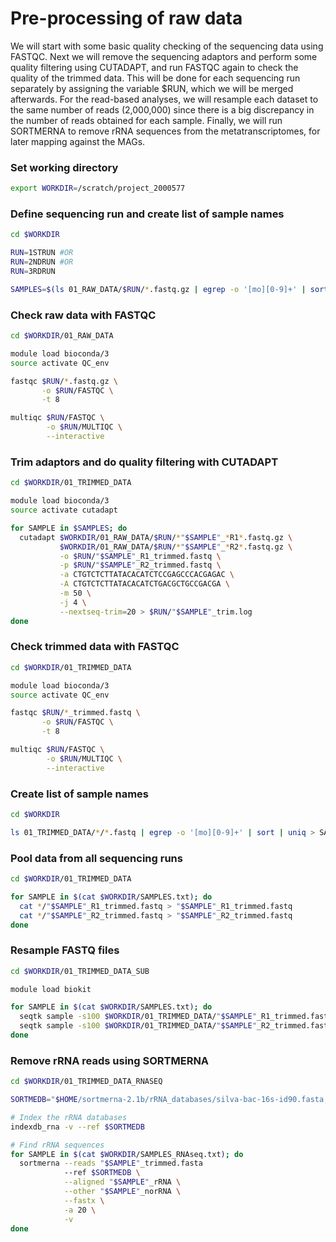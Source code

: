 # Pre-processing of raw data

We will start with some basic quality checking of the sequencing data using FASTQC. Next we will remove the sequencing adaptors and perform some quality filtering using CUTADAPT, and run FASTQC again to check the quality of the trimmed data. This will be done for each sequencing run separately by assigning the variable $RUN, which we will be merged afterwards. For the read-based analyses, we will resample each dataset to the same number of reads (2,000,000) since there is a big discrepancy in the number of reads obtained for each sample. Finally, we will run SORTMERNA to remove rRNA sequences from the metatranscriptomes, for later mapping against the MAGs.

### Set working directory

```bash
export WORKDIR=/scratch/project_2000577
```

### Define sequencing run and create list of sample names

```bash
cd $WORKDIR

RUN=1STRUN #OR
RUN=2NDRUN #OR
RUN=3RDRUN

SAMPLES=$(ls 01_RAW_DATA/$RUN/*.fastq.gz | egrep -o '[mo][0-9]+' | sort | uniq)
```

### Check raw data with FASTQC

```bash
cd $WORKDIR/01_RAW_DATA

module load bioconda/3
source activate QC_env

fastqc $RUN/*.fastq.gz \
       -o $RUN/FASTQC \
       -t 8

multiqc $RUN/FASTQC \
        -o $RUN/MULTIQC \
        --interactive
```

### Trim adaptors and do quality filtering with CUTADAPT

```bash
cd $WORKDIR/01_TRIMMED_DATA

module load bioconda/3
source activate cutadapt

for SAMPLE in $SAMPLES; do
  cutadapt $WORKDIR/01_RAW_DATA/$RUN/*"$SAMPLE"_*R1*.fastq.gz \
           $WORKDIR/01_RAW_DATA/$RUN/*"$SAMPLE"_*R2*.fastq.gz \
           -o $RUN/"$SAMPLE"_R1_trimmed.fastq \
           -p $RUN/"$SAMPLE"_R2_trimmed.fastq \
           -a CTGTCTCTTATACACATCTCCGAGCCCACGAGAC \
           -A CTGTCTCTTATACACATCTGACGCTGCCGACGA \
           -m 50 \
           -j 4 \
           --nextseq-trim=20 > $RUN/"$SAMPLE"_trim.log
done
```

### Check trimmed data with FASTQC

```bash
cd $WORKDIR/01_TRIMMED_DATA

module load bioconda/3
source activate QC_env

fastqc $RUN/*_trimmed.fastq \
       -o $RUN/FASTQC \
       -t 8

multiqc $RUN/FASTQC \
        -o $RUN/MULTIQC \
        --interactive
```

### Create list of sample names

```bash
cd $WORKDIR

ls 01_TRIMMED_DATA/*/*.fastq | egrep -o '[mo][0-9]+' | sort | uniq > SAMPLES.txt
```

### Pool data from all sequencing runs

```bash
cd $WORKDIR/01_TRIMMED_DATA

for SAMPLE in $(cat $WORKDIR/SAMPLES.txt); do
  cat */"$SAMPLE"_R1_trimmed.fastq > "$SAMPLE"_R1_trimmed.fastq
  cat */"$SAMPLE"_R2_trimmed.fastq > "$SAMPLE"_R2_trimmed.fastq
done
```

### Resample FASTQ files

```bash
cd $WORKDIR/01_TRIMMED_DATA_SUB

module load biokit

for SAMPLE in $(cat $WORKDIR/SAMPLES.txt); do
  seqtk sample -s100 $WORKDIR/01_TRIMMED_DATA/"$SAMPLE"_R1_trimmed.fastq 2000000 > "$SAMPLE"_R1_trimmed.fastq
  seqtk sample -s100 $WORKDIR/01_TRIMMED_DATA/"$SAMPLE"_R2_trimmed.fastq 2000000 > "$SAMPLE"_R2_trimmed.fastq
done
```

### Remove rRNA reads using SORTMERNA

```bash
cd $WORKDIR/01_TRIMMED_DATA_RNASEQ

SORTMEDB="$HOME/sortmerna-2.1b/rRNA_databases/silva-bac-16s-id90.fasta,$HOME/sortmerna-2.1b/index/silva-bac-16s-db:$HOME/sortmerna-2.1b/rRNA_databases/silva-arc-16s-id95.fasta,$HOME/sortmerna-2.1b/index/silva-arc-16s-db:$HOME/sortmerna-2.1b/rRNA_databases/silva-euk-18s-id95.fasta,$HOME/sortmerna-2.1b/index/silva-euk-18s-db"

# Index the rRNA databases
indexdb_rna -v --ref $SORTMEDB

# Find rRNA sequences
for SAMPLE in $(cat $WORKDIR/SAMPLES_RNAseq.txt); do
  sortmerna --reads "$SAMPLE"_trimmed.fasta
            --ref $SORTMEDB \
            --aligned "$SAMPLE"_rRNA \
            --other "$SAMPLE"_norRNA \
            --fastx \
            -a 20 \
            -v
done
```

